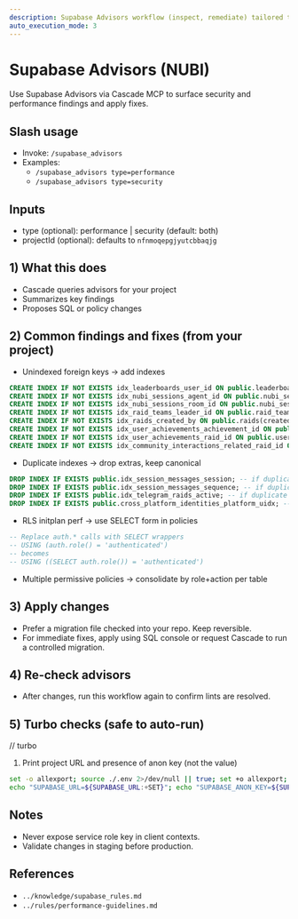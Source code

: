 ```yaml
---
description: Supabase Advisors workflow (inspect, remediate) tailored to NUBI
auto_execution_mode: 3
---
```


# Supabase Advisors (NUBI)

Use Supabase Advisors via Cascade MCP to surface security and performance findings and apply fixes.

## Slash usage
- Invoke: `/supabase_advisors`
- Examples:
  - `/supabase_advisors type=performance`
  - `/supabase_advisors type=security`

## Inputs
- type (optional): performance | security (default: both)
- projectId (optional): defaults to `nfnmoqepgjyutcbbaqjg`

## 1) What this does
- Cascade queries advisors for your project
- Summarizes key findings
- Proposes SQL or policy changes

## 2) Common findings and fixes (from your project)
- Unindexed foreign keys → add indexes
```sql
CREATE INDEX IF NOT EXISTS idx_leaderboards_user_id ON public.leaderboards(user_id);
CREATE INDEX IF NOT EXISTS idx_nubi_sessions_agent_id ON public.nubi_sessions(agent_id);
CREATE INDEX IF NOT EXISTS idx_nubi_sessions_room_id ON public.nubi_sessions(room_id);
CREATE INDEX IF NOT EXISTS idx_raid_teams_leader_id ON public.raid_teams(leader_id);
CREATE INDEX IF NOT EXISTS idx_raids_created_by ON public.raids(created_by);
CREATE INDEX IF NOT EXISTS idx_user_achievements_achievement_id ON public.user_achievements(achievement_id);
CREATE INDEX IF NOT EXISTS idx_user_achievements_raid_id ON public.user_achievements(raid_id);
CREATE INDEX IF NOT EXISTS idx_community_interactions_related_raid_id ON public.community_interactions(related_raid_id);
```

- Duplicate indexes → drop extras, keep canonical
```sql
DROP INDEX IF EXISTS public.idx_session_messages_session; -- if duplicate of session_id
DROP INDEX IF EXISTS public.idx_session_messages_sequence; -- if duplicate of session_seq
DROP INDEX IF EXISTS public.idx_telegram_raids_active; -- if duplicate of status_active
DROP INDEX IF EXISTS public.cross_platform_identities_platform_uidx; -- keep uq_* version
```

- RLS initplan perf → use SELECT form in policies
```sql
-- Replace auth.* calls with SELECT wrappers
-- USING (auth.role() = 'authenticated')
-- becomes
-- USING ((SELECT auth.role()) = 'authenticated')
```

- Multiple permissive policies → consolidate by role+action per table

## 3) Apply changes
- Prefer a migration file checked into your repo. Keep reversible.
- For immediate fixes, apply using SQL console or request Cascade to run a controlled migration.

## 4) Re-check advisors
- After changes, run this workflow again to confirm lints are resolved.

## 5) Turbo checks (safe to auto-run)
// turbo
1. Print project URL and presence of anon key (not the value)
```bash
set -o allexport; source ./.env 2>/dev/null || true; set +o allexport;
echo "SUPABASE_URL=${SUPABASE_URL:+SET}"; echo "SUPABASE_ANON_KEY=${SUPABASE_ANON_KEY:+SET}"
```

## Notes
- Never expose service role key in client contexts.
- Validate changes in staging before production.

## References
- `../knowledge/supabase_rules.md`
- `../rules/performance-guidelines.md`
